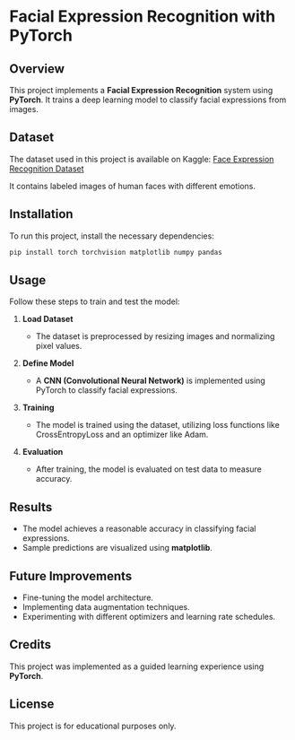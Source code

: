 # Facial Expression Recognition with PyTorch

## Overview
This project implements a **Facial Expression Recognition** system using **PyTorch**. It trains a deep learning model to classify facial expressions from images.

## Dataset
The dataset used in this project is available on Kaggle:
[Face Expression Recognition Dataset](https://www.kaggle.com/jonathanoheix/face-expression-recognition-dataset)

It contains labeled images of human faces with different emotions.

## Installation
To run this project, install the necessary dependencies:
```bash
pip install torch torchvision matplotlib numpy pandas
```

## Usage
Follow these steps to train and test the model:

1. **Load Dataset**
   - The dataset is preprocessed by resizing images and normalizing pixel values.

2. **Define Model**
   - A **CNN (Convolutional Neural Network)** is implemented using PyTorch to classify facial expressions.

3. **Training**
   - The model is trained using the dataset, utilizing loss functions like CrossEntropyLoss and an optimizer like Adam.

4. **Evaluation**
   - After training, the model is evaluated on test data to measure accuracy.

## Results
- The model achieves a reasonable accuracy in classifying facial expressions.
- Sample predictions are visualized using **matplotlib**.

## Future Improvements
- Fine-tuning the model architecture.
- Implementing data augmentation techniques.
- Experimenting with different optimizers and learning rate schedules.

## Credits
This project was implemented as a guided learning experience using **PyTorch**.

## License
This project is for educational purposes only.

